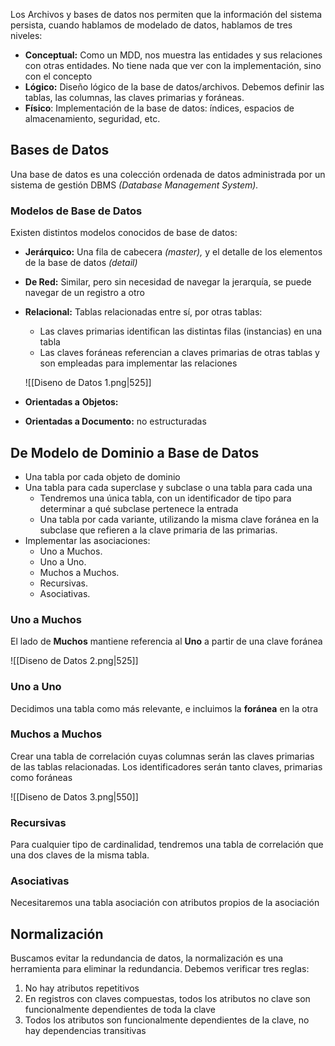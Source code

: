 Los Archivos y bases de datos nos permiten que la información del sistema persista, cuando hablamos de modelado de datos, hablamos de tres niveles:

- **Conceptual:** Como un MDD, nos muestra las entidades y sus relaciones con otras entidades. No tiene nada que ver con la implementación, sino con el concepto
- **Lógico:** Diseño lógico de la base de datos/archivos. Debemos definir las tablas, las columnas, las claves primarias y foráneas.
- **Físico**: Implementación de la base de datos: índices, espacios de almacenamiento, seguridad, etc.

## Bases de Datos

Una base de datos es una colección ordenada de datos administrada por un sistema de gestión DBMS *(Database Management System).*

### Modelos de Base de Datos

Existen distintos modelos conocidos de base de datos:

- **Jerárquico:** Una fila de cabecera *(master),* y el detalle de los elementos de la base de datos *(detail)*
- **De Red:** Similar, pero sin necesidad de navegar la jerarquía, se puede navegar de un registro a otro
- **Relacional:** Tablas relacionadas entre sí, por otras tablas:
	- Las claves primarias identifican las distintas filas (instancias) en una tabla
	- Las claves foráneas referencian a claves primarias de otras tablas y son empleadas para implementar las relaciones

	![[Diseno de Datos 1.png|525]]

- **Orientadas a** **Objetos:**
- **Orientadas a Documento:** no estructuradas

## De Modelo de Dominio a Base de Datos

- Una tabla por cada objeto de dominio
- Una tabla para cada superclase y subclase o una tabla para cada una
	- Tendremos una única tabla, con un identificador de tipo para determinar a qué subclase pertenece la entrada
	- Una tabla por cada variante, utilizando la misma clave foránea en la subclase que refieren a la clave primaria de las primarias.
- Implementar las asociaciones:
	- Uno a Muchos.
	- Uno a Uno.
	- Muchos a Muchos.
	- Recursivas.
	- Asociativas.

### Uno a Muchos

El lado de **Muchos** mantiene referencia al **Uno** a partir de una clave foránea

![[Diseno de Datos 2.png|525]]

### Uno a Uno

Decidimos una tabla como más relevante, e incluimos la **foránea** en la otra

### Muchos a Muchos

Crear una tabla de correlación cuyas columnas serán las claves primarias de las tablas relacionadas. Los identificadores serán tanto claves, primarias como foráneas

![[Diseno de Datos 3.png|550]]

### Recursivas

Para cualquier tipo de cardinalidad, tendremos una tabla de correlación que una dos claves de la misma tabla.

### Asociativas

Necesitaremos una tabla asociación con atributos propios de la asociación

## Normalización

Buscamos evitar la redundancia de datos, la normalización es una herramienta para eliminar la redundancia. Debemos verificar tres reglas:

1. No hay atributos repetitivos
2. En registros con claves compuestas, todos los atributos no clave son funcionalmente dependientes de toda la clave
3. Todos los atributos son funcionalmente dependientes de la clave, no hay dependencias transitivas
